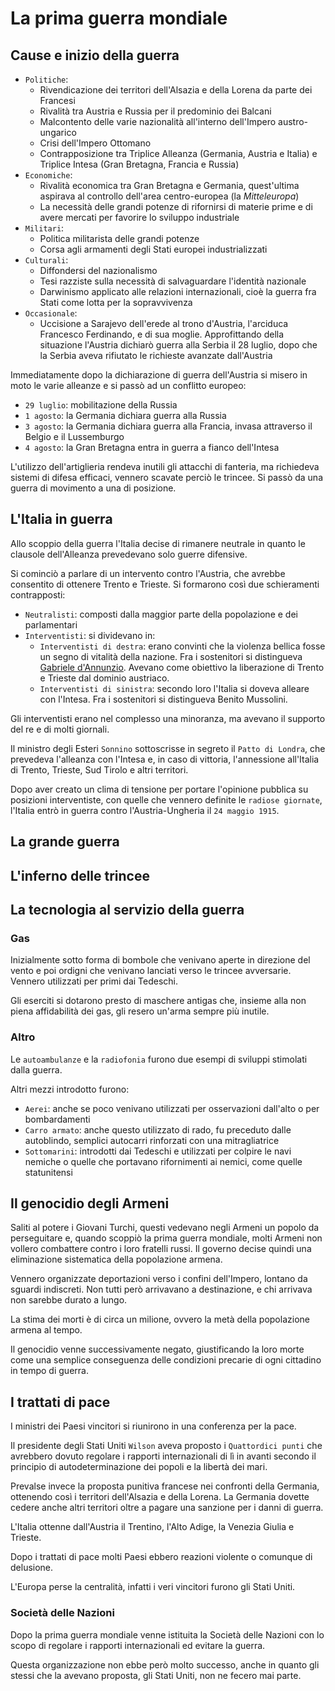 # La prima guerra mondiale

## Cause e inizio della guerra

- `Politiche`:
  - Rivendicazione dei territori dell'Alsazia e della Lorena da parte dei Francesi
  - Rivalità tra Austria e Russia per il predominio dei Balcani
  - Malcontento delle varie nazionalità all'interno dell'Impero austro-ungarico
  - Crisi dell'Impero Ottomano
  - Contrapposizione tra Triplice Alleanza (Germania, Austria e Italia) e Triplice Intesa (Gran Bretagna, Francia e Russia)
- `Economiche`:
  - Rivalità economica tra Gran Bretagna e Germania, quest'ultima aspirava al controllo dell'area centro-europea (la *Mitteleuropa*)
  - La necessità delle grandi potenze di rifornirsi di materie prime e di avere mercati per favorire lo sviluppo industriale
- `Militari`:
  - Politica militarista delle grandi potenze
  - Corsa agli armamenti degli Stati europei industrializzati
- `Culturali`:
  - Diffondersi del nazionalismo
  - Tesi razziste sulla necessità di salvaguardare l'identità nazionale
  - Darwinismo applicato alle relazioni internazionali, cioè la guerra fra Stati come lotta per la sopravvivenza
- `Occasionale`:
  - Uccisione a Sarajevo dell'erede al trono d'Austria, l'arciduca Francesco Ferdinando, e di sua moglie. Approfittando della situazione l'Austria dichiarò guerra alla Serbia il 28 luglio, dopo che la Serbia aveva rifiutato le richieste avanzate dall'Austria

Immediatamente dopo la dichiarazione di guerra dell'Austria si misero in moto le varie alleanze e si passò ad un conflitto europeo:
- `29 luglio`: mobilitazione della Russia
- `1 agosto`: la Germania dichiara guerra alla Russia
- `3 agosto`: la Germania dichiara guerra alla Francia, invasa attraverso il Belgio e il Lussemburgo
- `4 agosto`: la Gran Bretagna entra in guerra a fianco dell'Intesa

L'utilizzo dell'artiglieria rendeva inutili gli attacchi di fanteria, ma richiedeva sistemi di difesa efficaci, vennero scavate perciò le trincee. Si passò da una guerra di movimento a una di posizione.

## L'Italia in guerra

Allo scoppio della guerra l'Italia decise di rimanere neutrale in quanto le clausole dell'Alleanza prevedevano solo guerre difensive.

Si cominciò a parlare di un intervento contro l'Austria, che avrebbe consentito di ottenere Trento e Trieste. Si formarono così due schieramenti contrapposti:
- `Neutralisti`: composti dalla maggior parte della popolazione e dei parlamentari
- `Interventisti`: si dividevano in:
  - `Interventisti di destra`: erano convinti che la violenza bellica fosse un segno di vitalità della nazione. Fra i sostenitori si distingueva [Gabriele d'Annunzio][gabriele-d-annunzio]. Avevano come obiettivo la liberazione di Trento e Trieste dal dominio austriaco.
  - `Interventisti di sinistra`: secondo loro l'Italia si doveva alleare con l'Intesa. Fra i sostenitori si distingueva Benito Mussolini.

Gli interventisti erano nel complesso una minoranza, ma avevano il supporto del re e di molti giornali.

Il ministro degli Esteri `Sonnino` sottoscrisse in segreto il `Patto di Londra`, che prevedeva l'alleanza con l'Intesa e, in caso di vittoria, l'annessione all'Italia di Trento, Trieste, Sud Tirolo e altri territori.

Dopo aver creato un clima di tensione per portare l'opinione pubblica su posizioni interventiste, con quelle che vennero definite le `radiose giornate`, l'Italia entrò in guerra contro l'Austria-Ungheria il `24 maggio 1915`.

## La grande guerra

## L'inferno delle trincee

## La tecnologia al servizio della guerra

### Gas

Inizialmente sotto forma di bombole che venivano aperte in direzione del vento e poi ordigni che venivano lanciati verso le trincee avversarie. Vennero utilizzati per primi dai Tedeschi.

Gli eserciti si dotarono presto di maschere antigas che, insieme alla non piena affidabilità dei gas, gli resero un'arma sempre più inutile.

### Altro

Le `autoambulanze` e la `radiofonia` furono due esempi di sviluppi stimolati dalla guerra.

Altri mezzi introdotto furono:
- `Aerei`: anche se poco venivano utilizzati per osservazioni dall'alto o per bombardamenti
- `Carro armato`: anche questo utilizzato di rado, fu preceduto dalle autoblindo, semplici autocarri rinforzati con una mitragliatrice
- `Sottomarini`: introdotti dai Tedeschi e utilizzati per colpire le navi nemiche o quelle che portavano rifornimenti ai nemici, come quelle statunitensi

## Il genocidio degli Armeni

Saliti al potere i Giovani Turchi, questi vedevano negli Armeni un popolo da perseguitare e, quando scoppiò la prima guerra mondiale, molti Armeni non vollero combattere contro i loro fratelli russi. Il governo decise quindi una eliminazione sistematica della popolazione armena.

Vennero organizzate deportazioni verso i confini dell'Impero, lontano da sguardi indiscreti. Non tutti però arrivavano a destinazione, e chi arrivava non sarebbe durato a lungo.

La stima dei morti è di circa un milione, ovvero la metà della popolazione armena al tempo.

Il genocidio venne successivamente negato, giustificando la loro morte come una semplice conseguenza delle condizioni precarie di ogni cittadino in tempo di guerra.

## I trattati di pace

I ministri dei Paesi vincitori si riunirono in una conferenza per la pace.

Il presidente degli Stati Uniti `Wilson` aveva proposto i `Quattordici punti` che avrebbero dovuto regolare i rapporti internazionali di lì in avanti secondo il principio di autodeterminazione dei popoli e la libertà dei mari.

Prevalse invece la proposta punitiva francese nei confronti della Germania, ottenendo così i territori dell'Alsazia e della Lorena. La Germania dovette cedere anche altri territori oltre a pagare una sanzione per i danni di guerra.

L'Italia ottenne dall'Austria il Trentino, l'Alto Adige, la Venezia Giulia e Trieste.

Dopo i trattati di pace molti Paesi ebbero reazioni violente o comunque di delusione.

L'Europa perse la centralità, infatti i veri vincitori furono gli Stati Uniti.

### Società delle Nazioni

Dopo la prima guerra mondiale venne istituita la Società delle Nazioni con lo scopo di regolare i rapporti internazionali ed evitare la guerra.

Questa organizzazione non ebbe però molto successo, anche in quanto gli stessi che la avevano proposta, gli Stati Uniti, non ne fecero mai parte.

[gabriele-d-annunzio]: https://github.com/alex-sandri/riassunti-italiano/blob/main/Gabriele-D-Annunzio.md

